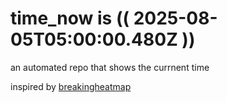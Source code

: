 # time_now is (( 2025-08-05T05:00:00.480Z ))

an automated repo that shows the currnent time

inspired by [breakingheatmap](https://github.com/breakingheatmap/breakingheatmap)